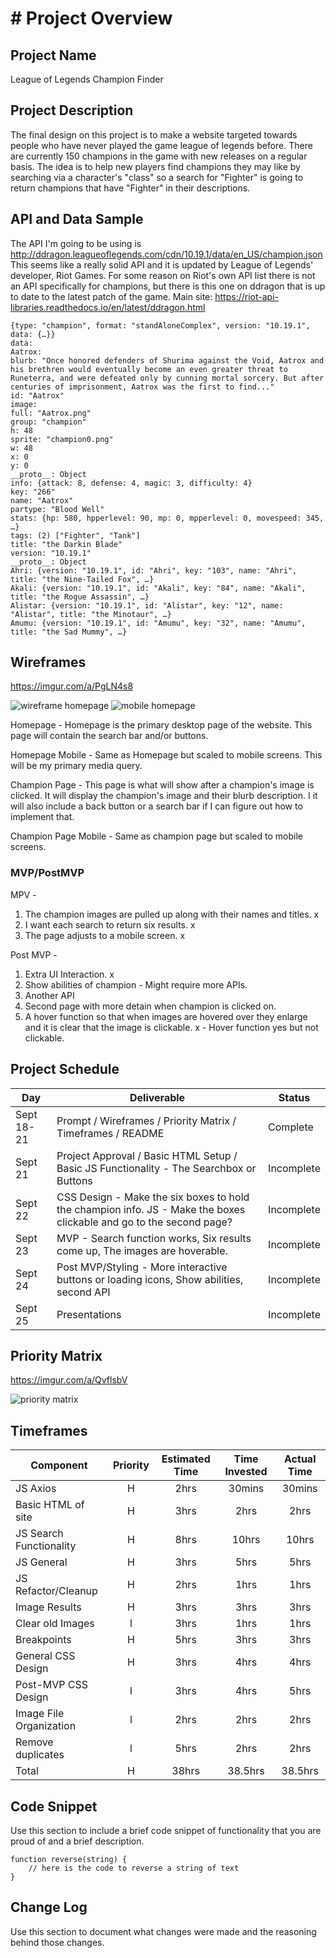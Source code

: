 # # Project Overview

## Project Name

League of Legends Champion Finder

## Project Description
The final design on this project is to make a website targeted towards people who have never played the game league of legends before. There are currently 150 champions in the game with new releases on a regular basis. The idea is to help new players find champions they may like by searching via a character's "class" so a search for "Fighter" is going to return champions that have "Fighter" in their descriptions.

## API and Data Sample
The API I'm going to be using is http://ddragon.leagueoflegends.com/cdn/10.19.1/data/en_US/champion.json This seems like a really solid API and it is updated by League of Legends' developer, Riot Games. For some reason on Riot's own API list there is not an API specifically for champions, but there is this one on ddragon that is up to date to the latest patch of the game. Main site: https://riot-api-libraries.readthedocs.io/en/latest/ddragon.html

```
{type: "champion", format: "standAloneComplex", version: "10.19.1", data: {…}}
data:
Aatrox:
blurb: "Once honored defenders of Shurima against the Void, Aatrox and his brethren would eventually become an even greater threat to Runeterra, and were defeated only by cunning mortal sorcery. But after centuries of imprisonment, Aatrox was the first to find..."
id: "Aatrox"
image:
full: "Aatrox.png"
group: "champion"
h: 48
sprite: "champion0.png"
w: 48
x: 0
y: 0
__proto__: Object
info: {attack: 8, defense: 4, magic: 3, difficulty: 4}
key: "266"
name: "Aatrox"
partype: "Blood Well"
stats: {hp: 580, hpperlevel: 90, mp: 0, mpperlevel: 0, movespeed: 345, …}
tags: (2) ["Fighter", "Tank"]
title: "the Darkin Blade"
version: "10.19.1"
__proto__: Object
Ahri: {version: "10.19.1", id: "Ahri", key: "103", name: "Ahri", title: "the Nine-Tailed Fox", …}
Akali: {version: "10.19.1", id: "Akali", key: "84", name: "Akali", title: "the Rogue Assassin", …}
Alistar: {version: "10.19.1", id: "Alistar", key: "12", name: "Alistar", title: "the Minotaur", …}
Amumu: {version: "10.19.1", id: "Amumu", key: "32", name: "Amumu", title: "the Sad Mummy", …}
```

## Wireframes

https://imgur.com/a/PgLN4s8

![wireframe homepage](https://i.imgur.com/Iy4gvO1.png)
![mobile homepage](https://i.imgur.com/7NzQ0mT.png)

Homepage - Homepage is the primary desktop page of the website. This page will contain the search bar and/or buttons. 

Homepage Mobile - Same as Homepage but scaled to mobile screens. This will be my primary media query.

Champion Page - This page is what will show after a champion's image is clicked. It will display the champion's image and their blurb description. I it will also include a back button or a search bar if I can figure out how to implement that.

Champion Page Mobile - Same as champion page but scaled to mobile screens. 

### MVP/PostMVP

MPV -
1. The champion images are pulled up along with their names and titles. x
2. I want each search to return six results. x
3. The page adjusts to a mobile screen. x

Post MVP -
1. Extra UI Interaction. x
2. Show abilities of champion - Might require more APIs.
3. Another API
4. Second page with more detain when champion is clicked on.
5. A hover function so that when images are hovered over they enlarge and it is clear that the image is clickable. x - Hover function yes but not clickable.

## Project Schedule

|  Day | Deliverable | Status
|---|---| ---|
|Sept 18-21| Prompt / Wireframes / Priority Matrix / Timeframes / README| Complete
|Sept 21| Project Approval / Basic HTML Setup / Basic JS Functionality - The Searchbox or Buttons| Incomplete
|Sept 22| CSS Design - Make the six boxes to hold the champion info. JS - Make the boxes clickable and go to the second page? | Incomplete
|Sept 23| MVP - Search function works, Six results come up, The images are hoverable.| Incomplete
|Sept 24| Post MVP/Styling - More interactive buttons or loading icons, Show abilities, second API| Incomplete
|Sept 25| Presentations | Incomplete

## Priority Matrix
https://imgur.com/a/QvflsbV

![priority matrix](https://i.imgur.com/f2dFG1h.png)

## Timeframes

| Component | Priority | Estimated Time | Time Invested | Actual Time |
| --- | :---: |  :---: | :---: | :---: |
| JS Axios | H | 2hrs| 30mins | 30mins |
| Basic HTML of site | H | 3hrs| 2hrs | 2hrs |
| JS Search Functionality | H | 8hrs| 10hrs | 10hrs |
| JS General| H | 3hrs| 5hrs | 5hrs |
| JS Refactor/Cleanup| H | 2hrs| 1hrs | 1hrs |
| Image Results | H | 3hrs| 3hrs | 3hrs |
| Clear old Images | l | 3hrs| 1hrs | 1hrs |
|Breakpoints| H | 5hrs| 3hrs | 3hrs |
| General CSS Design | H | 3hrs| 4hrs | 4hrs |
| Post-MVP CSS Design | l | 3hrs| 4hrs | 5hrs |
| Image File Organization | l | 2hrs| 2hrs | 2hrs |
| Remove duplicates | l | 5hrs| 2hrs | 2hrs |
| Total | H | 38hrs| 38.5hrs | 38.5hrs |

## Code Snippet

Use this section to include a brief code snippet of functionality that you are proud of and a brief description.  

```
function reverse(string) {
	// here is the code to reverse a string of text
}
```

## Change Log
 Use this section to document what changes were made and the reasoning behind those changes.
